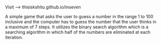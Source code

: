Visit --> thisiskshitu.github.io/inseven

A simple game that asks the user to guess a number in the range 1 to 100 inclusive and the computer has to guess the number that the user thinks in a maximum of 7 steps. It utilizes the binary search algorithm which is a searching algorithm in which half of the numbers are eliminated at each iteration.